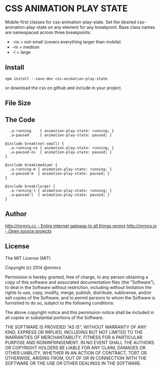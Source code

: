 # CSS ANIMATION PLAY STATE

  Mobile-first classes for css-animation-play-state.
  Set the desired css-animation-play-state on any element for any breakpoint.
  Base class names are namespaced across three breakpoints:

*  -ns = not-small (covers everything larger than mobile)
*  -m  = medium
*  -l  = large

## Install
```
npm install --save-dev css-animation-play-state
```
or download the css on github and include in your project.

## File Size


## The Code
```
  .a-running    { animation-play-state: running; }
  .a-paused     { animation-play-state: paused; }

@include break(not-small) {
  .a-running-ns { animation-play-state: running; }
  .a-paused-ns  { animation-play-state: paused; }
}

@include break(medium) {
  .a-running-m { animation-play-state: running; }
  .a-paused-m  { animation-play-state: paused; }
}

@include break(large) {
  .a-running-l { animation-play-state: running; }
  .a-paused-l  { animation-play-state: paused; }
}

```

## Author

[http://mrmrs.cc - Entire internet gateway to all things mrmrs](http://mrmrs.cc)
[http://mrmrs.io - Open source projects](http://mrmrs.io)

## License

The MIT License (MIT)

Copyright (c) 2014 @mrmrs

Permission is hereby granted, free of charge, to any person obtaining a copy
of this software and associated documentation files (the "Software"), to deal
in the Software without restriction, including without limitation the rights
to use, copy, modify, merge, publish, distribute, sublicense, and/or sell
copies of the Software, and to permit persons to whom the Software is
furnished to do so, subject to the following conditions:

The above copyright notice and this permission notice shall be included in
all copies or substantial portions of the Software.

THE SOFTWARE IS PROVIDED "AS IS", WITHOUT WARRANTY OF ANY KIND, EXPRESS OR
IMPLIED, INCLUDING BUT NOT LIMITED TO THE WARRANTIES OF MERCHANTABILITY,
FITNESS FOR A PARTICULAR PURPOSE AND NONINFRINGEMENT. IN NO EVENT SHALL THE
AUTHORS OR COPYRIGHT HOLDERS BE LIABLE FOR ANY CLAIM, DAMAGES OR OTHER
LIABILITY, WHETHER IN AN ACTION OF CONTRACT, TORT OR OTHERWISE, ARISING FROM,
OUT OF OR IN CONNECTION WITH THE SOFTWARE OR THE USE OR OTHER DEALINGS IN
THE SOFTWARE.

